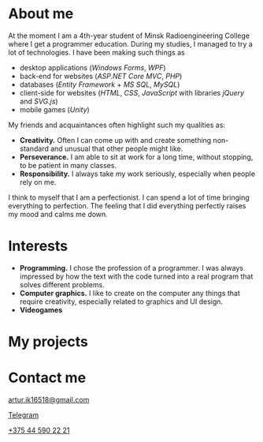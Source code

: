 # About me

At the moment I am a 4th-year student of Minsk Radioengineering College where I get a programmer education. During my studies, I managed to try a lot of technologies. I have been making such things as
- desktop applications (*Windows Forms*, *WPF*)
- back-end for websites (*ASP.NET Core MVC*, *PHP*)
- databases (*Entity Framework* + *MS SQL*, *MySQL*)
- client-side for websites (*HTML*, *CSS*, *JavaScript* with libraries *jQuery* and *SVG.js*)
- mobile games (*Unity*)

My friends and acquaintances often highlight such my qualities as:
 - **Creativity.** Often I can come up with and create something non-standard and unusual that other people might like. 
 - **Perseverance.** I am able to sit at work for a long time, without stopping, to be patient in many classes. 
 - **Responsibility.** I always take my work seriously, especially when people rely on me.

I think to myself that I am a perfectionist. I can spend a lot of time bringing everything to perfection. The feeling that I did everything perfectly raises my mood and calms me down.

# Interests

- **Programming.** I chose the profession of a programmer. I was always impressed by how the text with the code turned into a real program that solves different problems.
- **Computer graphics.** I like to create on the computer any things that require creativity, especially related to graphics and UI design.
- **Videogames**

# My projects



# Contact me

[artur.ik16518@gmail.com](mailto:artur.ik16518@gmail.com)

[Telegram](https://t.me/str165)

[+375 44 590 22 21](tel:+375445902221)

